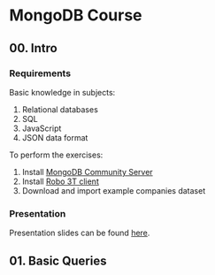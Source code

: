 # MongoDB Course

## 00. Intro

### Requirements

Basic knowledge in subjects:
1. Relational databases
1. SQL
1. JavaScript
1. JSON data format

To perform the exercises:
1. Install [MongoDB Community Server](https://www.mongodb.com/download-center/community)
1. Install [Robo 3T client](https://robomongo.org/download)
1. Download and import example companies dataset

### Presentation

Presentation slides can be found [here](http://htmlpreview.github.io/?https://github.com/lsolilo/course-mongodb/blob/master/slides/00-intro.html).

## 01. Basic Queries